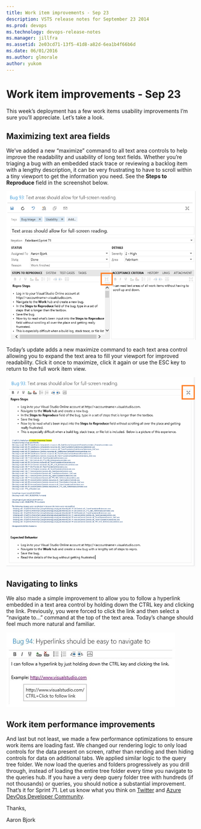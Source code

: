 ```yaml
---
title: Work item improvements - Sep 23
description: VSTS release notes for September 23 2014
ms.prod: devops
ms.technology: devops-release-notes
ms.manager: jillfra
ms.assetid: 2e03cd71-13f5-41d8-a82d-6ea1b4f66b6d
ms.date: 06/01/2016
ms.author: glmorale
author: yukom
---
```


# Work item improvements - Sep 23

This week’s deployment has a few work items usability improvements I’m sure you’ll appreciate. Let’s take a look.

## Maximizing text area fields

We’ve added a new “maximize” command to all text area controls to help improve the readability and usability of long text fields. Whether you’re triaging a bug with an embedded stack trace or reviewing a backlog item with a lengthy description, it can be very frustrating to have to scroll within a tiny viewport to get the information you need. See the **Steps to Reproduce** field in the screenshot below.

![new bug](media/9_23_01.png)

Today’s update adds a new maximize command to each text area control allowing you to expand the text area to fill your viewport for improved readability. Click it once to maximize, click it again or use the ESC key to return to the full work item view.

![Full work item view](media/9_23_02.png)

## Navigating to links

We also made a simple improvement to allow you to follow a hyperlink embedded in a text area control by holding down the CTRL key and clicking the link.  Previously, you were forced to click the link and then select a “navigate to…” command at the top of the text area. Today’s change should feel much more natural and familiar.

![Navigating to links](media/9_23_03.png)

## Work item performance improvements

And last but not least, we made a few performance optimizations to ensure work items are loading fast. We changed our rendering logic to only load controls for the data present on screen, rather than rending and then hiding controls for data on additional tabs. We applied similar logic to the query tree folder. We now load the queries and folders progressively as you drill through, instead of loading the entire tree folder every time you navigate to the queries hub. If you have a very deep query folder tree with hundreds (if not thousands) or queries, you should notice a substantial improvement. That’s it for Sprint 71. Let us know what you think on [Twitter](https://twitter.com/VisualStudio) and [Azure DevOps Developer Community](https://developercommunity.visualstudio.com/spaces/21/index.html).

Thanks,

Aaron Bjork
